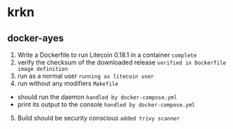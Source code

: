 # krkn

## docker-ayes
1. Write a Dockerfile to run Litecoin 0.18.1 in a container
    `complete`
2. verify the checksum of the downloaded release
    `verified in Dockerfile image definition`
3. run as a normal user 
    `running as litecoin user`
4. run without any modifiers
    `Makefile`
 - should run the daemon
    `handled by docker-compose.yml`
 - print its output to the console
    `handled by docker-compose.yml` 
5. Build should be security conscious
    `added trivy scanner`